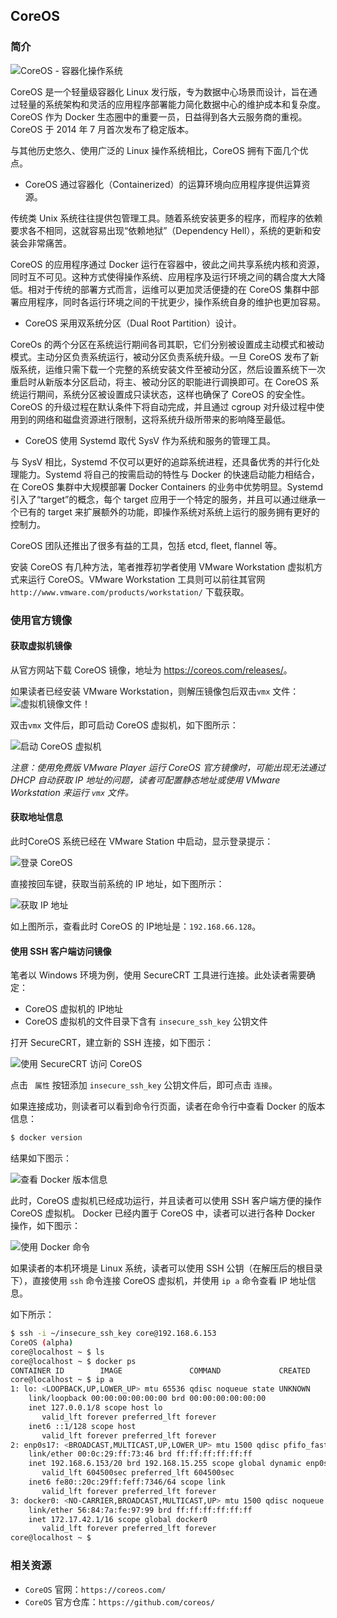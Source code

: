 ## CoreOS

### 简介

![CoreOS - 容器化操作系统](_images/coreos-logo.jpg)

CoreOS 是一个轻量级容器化 Linux 发行版，专为数据中心场景而设计，旨在通过轻量的系统架构和灵活的应用程序部署能力简化数据中心的维护成本和复杂度。CoreOS 作为 Docker 生态圈中的重要一员，日益得到各大云服务商的重视。CoreOS 于 2014 年 7 月首次发布了稳定版本。

与其他历史悠久、使用广泛的 Linux 操作系统相比，CoreOS 拥有下面几个优点。

* CoreOS 通过容器化（Containerized）的运算环境向应用程序提供运算资源。

传统类 Unix 系统往往提供包管理工具。随着系统安装更多的程序，而程序的依赖要求各不相同，这就容易出现“依赖地狱”（Dependency Hell），系统的更新和安装会非常痛苦。

CoreOS 的应用程序通过 Docker 运行在容器中，彼此之间共享系统内核和资源，同时互不可见。这种方式使得操作系统、应用程序及运行环境之间的耦合度大大降低。相对于传统的部署方式而言，运维可以更加灵活便捷的在 CoreOS 集群中部署应用程序，同时各运行环境之间的干扰更少，操作系统自身的维护也更加容易。

* CoreOS 采用双系统分区（Dual Root Partition）设计。

CoreOs 的两个分区在系统运行期间各司其职，它们分别被设置成主动模式和被动模式。主动分区负责系统运行，被动分区负责系统升级。一旦 CoreOS 发布了新版系统，运维只需下载一个完整的系统安装文件至被动分区，然后设置系统下一次重启时从新版本分区启动，将主、被动分区的职能进行调换即可。在 CoreOS 系统运行期间，系统分区被设置成只读状态，这样也确保了 CoreOS 的安全性。CoreOS 的升级过程在默认条件下将自动完成，并且通过 cgroup 对升级过程中使用到的网络和磁盘资源进行限制，这将系统升级所带来的影响降至最低。

* CoreOS 使用 Systemd 取代 SysV 作为系统和服务的管理工具。

与 SysV 相比，Systemd 不仅可以更好的追踪系统进程，还具备优秀的并行化处理能力。Systemd 将自己的按需启动的特性与 Docker 的快速启动能力相结合，在 CoreOS 集群中大规模部署 Docker Containers 的业务中优势明显。Systemd 引入了“target”的概念，每个 target 应用于一个特定的服务，并且可以通过继承一个已有的 target 来扩展额外的功能，即操作系统对系统上运行的服务拥有更好的控制力。

CoreOS 团队还推出了很多有益的工具，包括 etcd, fleet, flannel 等。

安装 CoreOS 有几种方法，笔者推荐初学者使用 VMware Workstation 虚拟机方式来运行 CoreOS。VMware Workstation 工具则可以前往其官网`http://www.vmware.com/products/workstation/` 下载获取。

### 使用官方镜像

#### 获取虚拟机镜像
从官方网站下载 CoreOS 镜像，地址为 [https:\/\/coreos.com\/releases\/](http://alpha.release.core-os.net/amd64-usr/current/coreos_production_vmware_insecure.zip)。

如果读者已经安装 VMware Workstation，则解压镜像包后双击`vmx` 文件：
![虚拟机镜像文件](_images/coreos_list.png)！

双击`vmx` 文件后，即可启动 CoreOS 虚拟机，如下图所示：

![启动 CoreOS 虚拟机](_images/vmware_coreos.png)

*注意：使用免费版 VMware Player 运行 CoreOS 官方镜像时，可能出现无法通过 DHCP 自动获取 IP 地址的问题，读者可配置静态地址或使用 VMware Workstation 来运行 `vmx` 文件。*

#### 获取地址信息

此时CoreOS 系统已经在 VMware Station 中启动，显示登录提示：

![登录 CoreOS](_images/coreos-login.png)

直接按回车键，获取当前系统的 IP 地址，如下图所示：

![获取 IP 地址](_images/coreos_run_ip.png)

如上图所示，查看此时 CoreOS 的 IP地址是：`192.168.66.128`。

#### 使用 SSH 客户端访问镜像

笔者以 Windows 环境为例，使用 SecureCRT 工具进行连接。此处读者需要确定：

* CoreOS 虚拟机的 IP地址
* CoreOS 虚拟机的文件目录下含有 `insecure_ssh_key` 公钥文件

打开 SecureCRT，建立新的 SSH 连接，如下图示：

![使用 SecureCRT 访问 CoreOS](_images/coreos_crt.png)

点击 ` 属性` 按钮添加 `insecure_ssh_key` 公钥文件后，即可点击 `连接`。

如果连接成功，则读者可以看到命令行页面，读者在命令行中查看 Docker 的版本信息：

```bash
$ docker version
```

结果如下图示：

![查看 Docker 版本信息](_images/docker_version.png)

此时，CoreOS 虚拟机已经成功运行，并且读者可以使用 SSH 客户端方便的操作 CoreOS 虚拟机。 Docker 已经内置于 CoreOS 中，读者可以进行各种 Docker 操作，如下图示：

![使用 Docker 命令](_images/php_pulling.png)

如果读者的本机环境是 Linux 系统，读者可以使用 SSH 公钥（在解压后的根目录下），直接使用 `ssh` 命令连接 CoreOS 虚拟机，并使用 `ip a` 命令查看 IP 地址信息。

如下所示：

```bash
$ ssh -i ~/insecure_ssh_key core@192.168.6.153
CoreOS (alpha)
core@localhost ~ $ ls
core@localhost ~ $ docker ps
CONTAINER ID        IMAGE               COMMAND             CREATED             STATUS              PORTS               NAMES
core@localhost ~ $ ip a
1: lo: <LOOPBACK,UP,LOWER_UP> mtu 65536 qdisc noqueue state UNKNOWN
    link/loopback 00:00:00:00:00:00 brd 00:00:00:00:00:00
    inet 127.0.0.1/8 scope host lo
       valid_lft forever preferred_lft forever
    inet6 ::1/128 scope host
       valid_lft forever preferred_lft forever
2: enp0s17: <BROADCAST,MULTICAST,UP,LOWER_UP> mtu 1500 qdisc pfifo_fast state UNKNOWN qlen 1000
    link/ether 00:0c:29:ff:73:46 brd ff:ff:ff:ff:ff:ff
    inet 192.168.6.153/20 brd 192.168.15.255 scope global dynamic enp0s17
       valid_lft 604500sec preferred_lft 604500sec
    inet6 fe80::20c:29ff:feff:7346/64 scope link
       valid_lft forever preferred_lft forever
3: docker0: <NO-CARRIER,BROADCAST,MULTICAST,UP> mtu 1500 qdisc noqueue state DOWN
    link/ether 56:84:7a:fe:97:99 brd ff:ff:ff:ff:ff:ff
    inet 172.17.42.1/16 scope global docker0
       valid_lft forever preferred_lft forever
core@localhost ~ $
```

### 相关资源

* `CoreOS` 官网：`https://coreos.com/`
* `CoreOS` 官方仓库：`https://github.com/coreos/`

